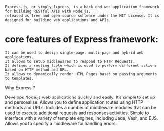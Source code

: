 ```
Express.js, or simply Express, is a back end web application framework for building RESTful APIs with Node.js,
released as free and open-source software under the MIT License. It is designed for building web applications and APIs.
```
# core features of Express framework:
```
It can be used to design single-page, multi-page and hybrid web applications.
It allows to setup middlewares to respond to HTTP Requests.
It defines a routing table which is used to perform different actions based on HTTP method and URL.
It allows to dynamically render HTML Pages based on passing arguments to templates.
```

Why Express ?

Develops Node.js web applications quickly and easily.
It’s simple to set up and personalise.
Allows you to define application routes using HTTP methods and URLs.
Includes a number of middleware modules that can be used to execute additional requests and responses activities.
Simple to interface with a variety of template engines, including Jade, Vash, and EJS.
Allows you to specify a middleware for handling errors.
